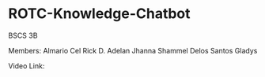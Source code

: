 # ROTC-Knowledge-Chatbot
BSCS 3B

Members:
Almario Cel Rick D.
Adelan Jhanna Shammel
Delos Santos Gladys

Video Link: 
